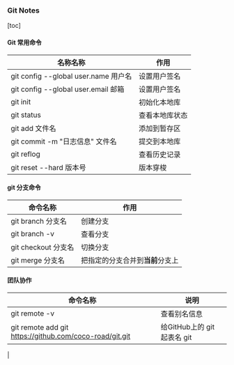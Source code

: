 ### Git Notes

[toc]

#### Git 常用命令

| 名称名称                             | 作用           |
| ------------------------------------ | -------------- |
| git config --global user.name 用户名 | 设置用户签名   |
| git config --global user.email 邮箱  | 设置用户签名   |
| git init                             | 初始化本地库   |
| git status                           | 查看本地库状态 |
| git add 文件名                       | 添加到暂存区   |
| git commit -m "日志信息" 文件名      | 提交到本地库   |
| git reflog                           | 查看历史记录   |
| git reset --hard 版本号              | 版本穿梭       |

#### git 分支命令

| 命令名称          | 作用     |
| ----------------- | -------- |
| git branch 分支名 | 创建分支 |
| git branch -v|查看分支|
| git checkout 分支名  |  切换分支  |
| git merge 分支名  | 把指定的分支合并到**当前**分支上 |

#### 团队协作

| 命令名称 | 说明 |
|--------------|--------|
| git remote -v | 查看别名信息 |
|  git remote add git https://github.com/coco-road/git.git | 给GitHub上的 git 起表名 git |
| 


